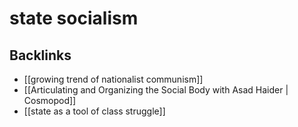 # state socialism



## Backlinks

-   [[growing trend of nationalist communism]]
-   [[Articulating and Organizing the Social Body with Asad Haider | Cosmopod]]
-   [[state as a tool of class struggle]]
